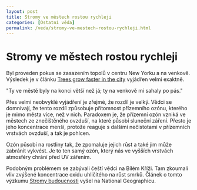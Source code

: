```yaml
---
layout: post
title: Stromy ve městech rostou rychleji
categories: [Ostatní věda]
permalink: /veda/stromy-ve-mestech-rostou-rychleji.html
---
```

# Stromy ve městech rostou rychleji

Byl proveden pokus se zasazením topolů v centru New Yorku a na venkově. Výsledek je v článku [Trees grow faster in the city](http://www.nature.com/nsu/030707/030707-6.html) vyjádřen velmi exaktně.

"Ty ve městě byly na konci větší než já; ty na venkově mi sahaly po pás."

Přes velmi neobvyklé vyjádření je zřejmé, že rozdíl je velký. Vědci se domnívají, že tento rozdíl způsobuje přítomnost přízemního ozónu, kterého je mimo města více, než v nich. Paradoxem je, že přízemní ozón vzniká ve městech ze znečištěného ovzduší, na které působí sluneční záření. Přesto je jeho koncentrace menší, protože reaguje s dalšími nečistotami v přízemních vrstvách ovzduší, a tak je pohlcen.

Ozón působí na rostliny tak, že zpomaluje jejich růst a také jim může zabránit vykvést. Je to ten samý ozón, který nás ve vyšších vrstvách atmosféry chrání před UV zářením.

Podobným problémem se zabývali čeští vědci na Bílém Kříži. Tam zkoumali vliv zvýšené koncentrace oxidu uhličitého na růst smrků. Článek o tomto výzkumu [Stromy budoucnosti](http://www.national-geographic.cz/detail.asp?id=212) vyšel na National Geographicu.

